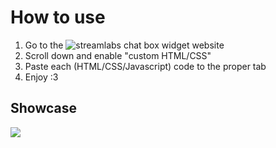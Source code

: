 # How to use
1. Go to the ![streamlabs chat box widget website](https://streamlabs.com/dashboard#/)
2. Scroll down and enable "custom HTML/CSS"
3. Paste each (HTML/CSS/Javascript) code to the proper tab
4. Enjoy :3

## Showcase
![](https://github.com/kaafgmr/TerminalStreamlabsChat/blob/master/Github/Showcase.gif)
